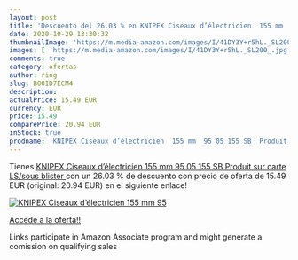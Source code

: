 ```yaml
---
layout: post
title: 'Descuento del 26.03 % en KNIPEX Ciseaux d’électricien  155 mm  95'
date: 2020-10-29 13:30:32
thumbnailImage: 'https://m.media-amazon.com/images/I/41DY3Y+r5hL._SL200_.jpg'
images: [ 'https://m.media-amazon.com/images/I/41DY3Y+r5hL._SL200_.jpg' ]
comments: true
category: ofertas
author: ring
slug: B00ID7ECM4
description:
actualPrice: 15.49 EUR
currency: EUR
price: 15.49
comparePrice: 20.94 EUR
inStock: true
prodname: 'KNIPEX Ciseaux d’électricien  155 mm  95 05 155 SB  Produit sur carte LS/sous blister '
---
```


Tienes [KNIPEX Ciseaux d’électricien  155 mm  95 05 155 SB  Produit sur carte LS/sous blister ](https://www.amazon.fr/dp/B00ID7ECM4/?tag=tolees0d-21) con un 26.03 % de descuento con precio de oferta de 15.49 EUR (original: 20.94 EUR) en el siguiente enlace!

[![KNIPEX Ciseaux d’électricien  155 mm  95](https://m.media-amazon.com/images/I/41DY3Y+r5hL._SL200_.jpg)](https://www.amazon.fr/dp/B00ID7ECM4/?tag=tolees0d-21)

[Accede a la oferta!!](https://www.amazon.fr/dp/B00ID7ECM4/?tag=tolees0d-21)

Links participate in Amazon Associate program and might generate a comission on qualifying sales



